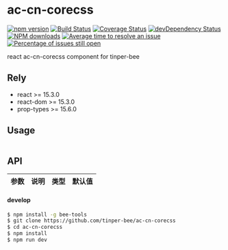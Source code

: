# ac-cn-corecss

[![npm version](https://img.shields.io/npm/v/ac-cn-corecss.svg)](https://www.npmjs.com/package/ac-cn-corecss)
[![Build Status](https://img.shields.io/travis/tinper-bee/ac-cn-corecss/master.svg)](https://travis-ci.org/tinper-bee/ac-cn-corecss)
[![Coverage Status](https://coveralls.io/repos/github/tinper-bee/ac-cn-corecss/badge.svg?branch=master)](https://coveralls.io/github/tinper-bee/ac-cn-corecss?branch=master)
[![devDependency Status](https://img.shields.io/david/dev/tinper-bee/ac-cn-corecss.svg)](https://david-dm.org/tinper-bee/ac-cn-corecss#info=devDependencies)
[![NPM downloads](http://img.shields.io/npm/dm/ac-cn-corecss.svg?style=flat)](https://npmjs.org/package/ac-cn-corecss)
[![Average time to resolve an issue](http://isitmaintained.com/badge/resolution/tinper-bee/ac-cn-corecss.svg)](http://isitmaintained.com/project/tinper-bee/ac-cn-corecss "Average time to resolve an issue")
[![Percentage of issues still open](http://isitmaintained.com/badge/open/tinper-bee/ac-cn-corecss.svg)](http://isitmaintained.com/project/tinper-bee/ac-cn-corecss "Percentage of issues still open")



react ac-cn-corecss component for tinper-bee

## Rely

- react >= 15.3.0
- react-dom >= 15.3.0
- prop-types >= 15.6.0

## Usage

```js


```



## API

|参数|说明|类型|默认值|
|:--|:---:|:--:|---:|

#### develop

```sh
$ npm install -g bee-tools
$ git clone https://github.com/tinper-bee/ac-cn-corecss
$ cd ac-cn-corecss
$ npm install
$ npm run dev
```
